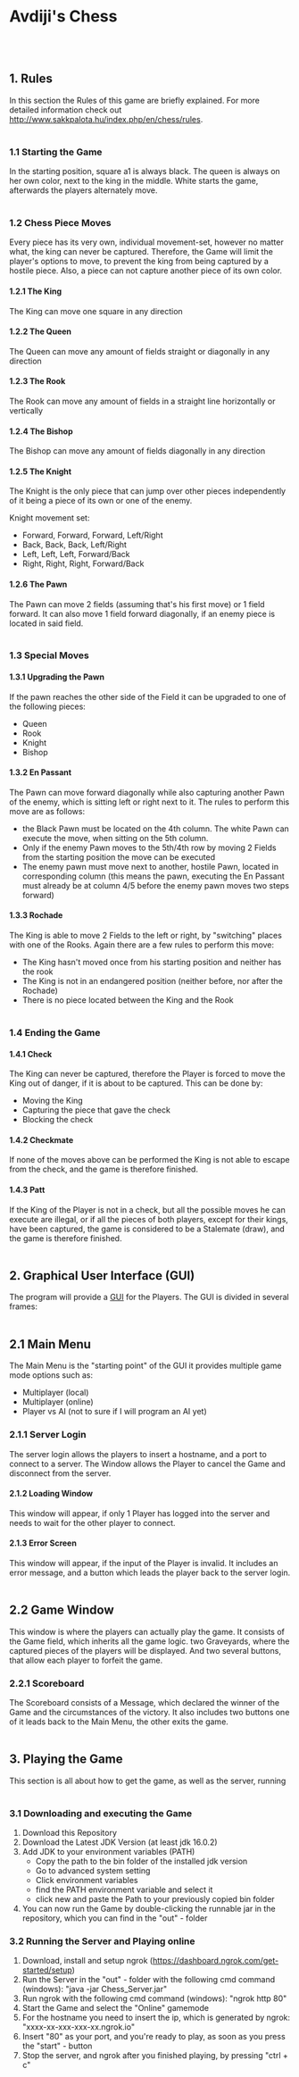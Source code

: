 # Avdiji's Chess
<br><br>
## 1. Rules

In this section the Rules of this game are briefly explained. For more detailed information check
out http://www.sakkpalota.hu/index.php/en/chess/rules.
<br><br>

### 1.1 Starting the Game

In the starting position, square a1 is always black. The queen is always on her own color, next to the king in the
middle. White starts the game, afterwards the players alternately move.
<br><br>

### 1.2 Chess Piece Moves
Every piece has its very own, individual movement-set, however no matter what, the king can never be captured. Therefore, the Game will limit the player's options to move, to prevent the king from being captured by a hostile piece. Also, a piece can not capture another piece of its own color.

#### 1.2.1 The King

The King can move one square in any direction

#### 1.2.2 The Queen

The Queen can move any amount of fields straight or diagonally in any direction

#### 1.2.3 The Rook

The Rook can move any amount of fields in a straight line horizontally or vertically

#### 1.2.4 The Bishop

The Bishop can move any amount of fields diagonally in any direction

#### 1.2.5 The Knight

The Knight is the only piece that can jump over other pieces independently of it being a piece of its own or one of the
enemy.

Knight movement set:

- Forward, Forward, Forward, Left/Right
- Back, Back, Back, Left/Right
- Left, Left, Left, Forward/Back
- Right, Right, Right, Forward/Back

#### 1.2.6 The Pawn

The Pawn can move 2 fields (assuming that's his first move) or 1 field forward. It can also move 1 field forward diagonally, if
an enemy piece is located in said field.
<br><br>

### 1.3 Special Moves

#### 1.3.1 Upgrading the Pawn

If the pawn reaches the other side of the Field it can be upgraded to one of the following pieces:

- Queen
- Rook
- Knight
- Bishop

#### 1.3.2 En Passant

The Pawn can move forward diagonally while also capturing another Pawn of the enemy, which is sitting left or right next
to it. The rules to perform this move are as follows:

- the Black Pawn must be located on the 4th column. The white Pawn can execute the move, when sitting on the 5th column.
- Only if the enemy Pawn moves to the 5th/4th row by moving 2 Fields from the starting position the move can be executed
- The enemy pawn must move next to another, hostile Pawn, located in corresponding column (this means the pawn, executing the En Passant must already be at column 4/5 before the enemy pawn moves two steps forward)

#### 1.3.3 Rochade

The King is able to move 2 Fields to the left or right, by "switching" places with one of the Rooks. Again there are a
few rules to perform this move:

- The King hasn't moved once from his starting position and neither has the rook
- The King is not in an endangered position (neither before, nor after the Rochade)
- There is no piece located between the King and the Rook
  <br><br>
  
### 1.4 Ending the Game

#### 1.4.1 Check

The King can never be captured, therefore the Player is forced to move the King out of danger, if it is about to be
captured. This can be done by:

- Moving the King
- Capturing the piece that gave the check
- Blocking the check

#### 1.4.2 Checkmate

If none of the moves above can be performed the King is not able to escape from the check, and the game is therefore
finished.

#### 1.4.3 Patt

If the King of the Player is not in a check, but all the possible moves he can execute are illegal, or if all the pieces of both players, except for their kings, have been captured, the game is considered to be a Stalemate (draw), and the game is therefore finished.
<br><br>

## 2. Graphical User Interface (GUI)

The program will provide a [GUI](Chess_GUI_Template.pdf) for the Players. The GUI is divided in several frames:
<br><br>

## 2.1 Main Menu

The Main Menu is the "starting point" of the GUI it provides multiple game mode options such as:

- Multiplayer (local)
- Multiplayer (online)
- Player vs AI (not to sure if I will program an AI yet)

### 2.1.1 Server Login

The server login allows the players to insert a hostname, and a port to connect to a server.
The Window allows the Player to cancel the Game and disconnect from the server.

#### 2.1.2 Loading Window

This window will appear, if only 1 Player has logged into the server and needs to wait for the other player to connect.

#### 2.1.3 Error Screen

This window will appear, if the input of the Player is invalid. It includes an error message, and a button which leads
the player back to the server login.
<br><br>

## 2.2 Game Window

This window is where the players can actually play the game. It consists of the Game field, which inherits all the game
logic. two Graveyards, where the captured pieces of the players will be displayed. And two several buttons, that allow
each player to forfeit the game.

### 2.2.1 Scoreboard

The Scoreboard consists of a Message, which declared the winner of the Game and the circumstances of the victory. It
also includes two buttons one of it leads back to the Main Menu, the other exits the game.
<br><br>

## 3. Playing the Game
This section is all about how to get the game, as well as the server, running
<br><br>

### 3.1 Downloading and executing the Game

1. Download this Repository
2. Download the Latest JDK Version (at least jdk 16.0.2)
3. Add JDK to your environment variables (PATH)
    - Copy the path to the bin folder of the installed jdk version
    - Go to advanced system setting
    - Click environment variables
    - find the PATH environment variable and select it
    - click new and paste the Path to your previously copied bin folder
4. You can now run the Game by double-clicking the runnable jar in the repository, which you can find in the "out" - folder

### 3.2 Running the Server and Playing online

1. Download, install and setup ngrok (https://dashboard.ngrok.com/get-started/setup)
2. Run the Server in the "out" - folder with the following cmd command (windows): "java -jar Chess_Server.jar"
3. Run ngrok with the following cmd command (windows): "ngrok http 80"
4. Start the Game and select the "Online" gamemode
5. For the hostname you need to insert the ip, which is generated by ngrok: "xxxx-xx-xxx-xxx-xx.ngrok.io"
6. Insert "80" as your port, and you're ready to play, as soon as you press the "start" - button
7. Stop the server, and ngrok after you finished playing, by pressing "ctrl + c"